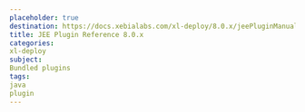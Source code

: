 ```yaml
---
placeholder: true
destination: https://docs.xebialabs.com/xl-deploy/8.0.x/jeePluginManual.html
title: JEE Plugin Reference 8.0.x
categories:
xl-deploy
subject:
Bundled plugins
tags:
java
plugin
---
```

